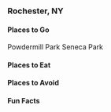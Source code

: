 ### Rochester, NY

#### Places to Go
Powdermill Park
Seneca Park

#### Places to Eat

#### Places to Avoid

#### Fun Facts
